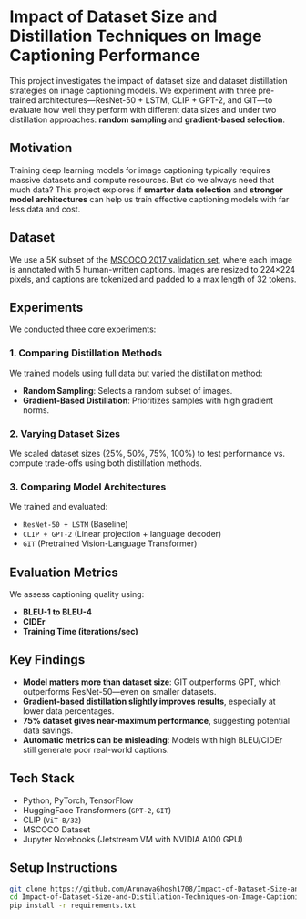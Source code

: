 # Impact of Dataset Size and Distillation Techniques on Image Captioning Performance

This project investigates the impact of dataset size and dataset distillation strategies on image captioning models. We experiment with three pre-trained architectures—ResNet-50 + LSTM, CLIP + GPT-2, and GIT—to evaluate how well they perform with different data sizes and under two distillation approaches: **random sampling** and **gradient-based selection**.

## Motivation

Training deep learning models for image captioning typically requires massive datasets and compute resources. But do we always need that much data? This project explores if **smarter data selection** and **stronger model architectures** can help us train effective captioning models with far less data and cost.

## Dataset

We use a 5K subset of the [MSCOCO 2017 validation set](https://cocodataset.org/#download), where each image is annotated with 5 human-written captions. Images are resized to 224×224 pixels, and captions are tokenized and padded to a max length of 32 tokens.

## Experiments

We conducted three core experiments:

### 1. Comparing Distillation Methods
We trained models using full data but varied the distillation method:
- **Random Sampling**: Selects a random subset of images.
- **Gradient-Based Distillation**: Prioritizes samples with high gradient norms.

### 2. Varying Dataset Sizes
We scaled dataset sizes (25%, 50%, 75%, 100%) to test performance vs. compute trade-offs using both distillation methods.

### 3. Comparing Model Architectures
We trained and evaluated:
- `ResNet-50 + LSTM` (Baseline)
- `CLIP + GPT-2` (Linear projection + language decoder)
- `GIT` (Pretrained Vision-Language Transformer)

## Evaluation Metrics

We assess captioning quality using:
- **BLEU-1 to BLEU-4**
- **CIDEr**
- **Training Time (iterations/sec)**

## Key Findings

- **Model matters more than dataset size**: GIT outperforms GPT, which outperforms ResNet-50—even on smaller datasets.
- **Gradient-based distillation slightly improves results**, especially at lower data percentages.
- **75% dataset gives near-maximum performance**, suggesting potential data savings.
- **Automatic metrics can be misleading**: Models with high BLEU/CIDEr still generate poor real-world captions.

## Tech Stack

- Python, PyTorch, TensorFlow
- HuggingFace Transformers (`GPT-2`, `GIT`)
- CLIP (`ViT-B/32`)
- MSCOCO Dataset
- Jupyter Notebooks (Jetstream VM with NVIDIA A100 GPU)

## Setup Instructions

```bash
git clone https://github.com/ArunavaGhosh1708/Impact-of-Dataset-Size-and-Distillation-Techniques-on-Image-Captioning-Performance.git
cd Impact-of-Dataset-Size-and-Distillation-Techniques-on-Image-Captioning-Performance
pip install -r requirements.txt
